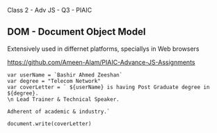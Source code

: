 Class 2 - Adv JS - Q3 - PIAIC

## DOM - Document Object Model

Extensively used in differnet platforms, speciallys in Web browsers




https://github.com/Ameen-Alam/PIAIC-Advance-JS-Assignments


```JS
var userName = `Bashir Ahmed Zeeshan`
var degree = "Telecom Network"
var coverLetter = ` ${userName} is having Post Graduate degree in ${degree}. 
\n Lead Trainer & Technical Speaker.

Adherent of academic & industry.`

document.write(coverLetter) 

```
